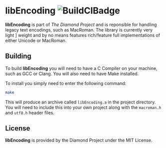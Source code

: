 # libEncoding ![BuildCIBadge](https://travis-ci.org/TheDiamondProject/libEncoding.svg?branch=master)
**libEncoding** is part of _The Diamond Project_ and is reponsible for handling
legacy text encodings, such as MacRoman. The library is currently very light ]
weight and by no means features rich/feature full implementations of either 
Unicode or MacRoman.

## Building
To build **libEncoding** you will need to have a C Compiler on your machine,
such as GCC or Clang. You will also need to have Make installed.

To install you simply need to enter the following command:

```sh
make
```

This will produce an archive called `libEncoding.a` in the project directory.
You will need to include this into your own project along with the `macroman.h`
and `utf8.h` header files.

## License
**libEncoding** is provided by the Diamond Project under the MIT License.
 
